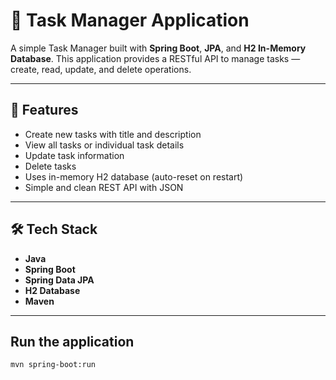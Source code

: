 # 📝 Task Manager Application

A simple Task Manager built with **Spring Boot**, **JPA**, and **H2 In-Memory Database**. This application provides a RESTful API to manage tasks — create, read, update, and delete operations.

---

## 🚀 Features

- Create new tasks with title and description
- View all tasks or individual task details
- Update task information
- Delete tasks
- Uses in-memory H2 database (auto-reset on restart)
- Simple and clean REST API with JSON

---

## 🛠️ Tech Stack

- **Java**
- **Spring Boot**
- **Spring Data JPA**
- **H2 Database**
- **Maven**

---

## Run the application 
`mvn spring-boot:run
`


